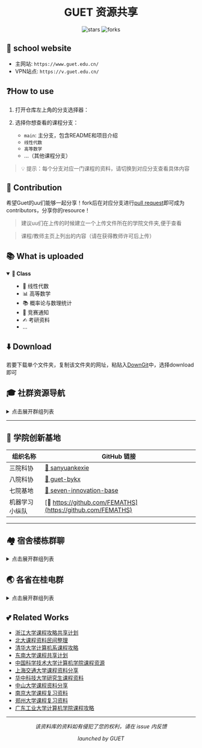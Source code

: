 <div align="center">
  <h1>GUET 资源共享</h1>
  <p>
    <img src="https://img.shields.io/github/stars/Kamio-Misuzu/GUET_Share?style=social" alt="stars">
    <img src="https://img.shields.io/github/forks/Kamio-Misuzu/GUET_Share?style=social" alt="forks">
  </p>
</div>

## 🏫 school website
- 主网站: `https://www.guet.edu.cn/` 
- VPN站点: `https://v.guet.edu.cn/` 

## ❓How to use
1. 打开仓库左上角的分支选择器：

2. 选择你想查看的课程分支：
   - `main`: 主分支，包含README和项目介绍
   - `线性代数`
   - `高等数学`
   - ...（其他课程分支）

> 💡 提示：每个分支对应一门课程的资料，请切换到对应分支查看具体内容

## 🤝 Contribution
希望Guet的uu们能够一起分享！fork后在对应分支进行[pull request](https://github.com/Kamio-Misuzu/GUET_Share/pulls)即可成为contributors，分享你的resource！

> 建议uu们在上传的时候建立一个上传文件所在的学院文件夹,便于查看

> 课程/教师主页上列出的内容（请在获得教师许可后上传）

## 📚 What is uploaded
<details open>
<summary><b>📗 Class </b></summary>
<div style="padding-left: 20px;">

- 📐 线性代数
- 📊 高等数学
- 📚 概率论与数理统计
- 📣 竞赛通知
- ✍︎ 考研资料
- ...
</div>
</details>

## ⬇️ Download
若要下载单个文件夹，复制该文件夹的网址，粘贴入[DownGit](https://minhaskamal.github.io/DownGit/#/home)中，选择download即可

## 🎓 社群资源导航

<details>
<summary>点击展开群组列表</summary>

| 群组名称                            | QQ 群号      |
|-----------------------------------|-------------|
|四创移动互联与智能计算基地 |495954838|
|桂电网络挑战赛| 647938390|
|数模参赛群 |653039316|
|桂电全日制本科招生咨询群-江西省 |798784699|
|青年志愿者协会 |809204033|
| 蓝桥杯报名群                      | 519359719   |
| 机器人中心                        | 536891135   |
| 数模参赛群                        | 653039316   |
| GUET校园圈                        | 482024244   | 
| GUET课程表                        | 538482182   | 
| 三院挑战杯交流群                   | 753799798   | 
| IBOCE硬件部招新群                 | 870944460   | 
| 桂电二手通群                      | 785902920   |
| 后街天逸影城影迷群                | 765978356   |
| 定向越野协会员群                  | 573918321   |
|桂电我的世界                      |895516605    |
| 桂电大数赛非专业组                | 142616968  |
</details>

---
## 🚀 学院创新基地
| 组织名称                 | GitHub 链接                                                                 |
|--------------------------|-----------------------------------------------------------------------------|
| 三院科协     | [🔗 sanyuankexie](https://github.com/sanyuankexie)                           |
| 八院科协 | [🔗 guet-bykx](https://github.com/guet-bykx)                                 |
| 七院基地   | [🔗 seven-innovation-base](https://github.com/seven-innovation-base)         |
| 机器学习小纵队 | [🔗 https://github.com/FEMATHS](https://github.com/FEMATHS) |

---

## 🏘 宿舍楼栋群聊

<details>
<summary>点击展开群组列表</summary>

| 群组名称                            | QQ 群号      |
|-----------------------------------|-------------|
|36栋宿舍楼 |946636787|

</details>

## 🌏 各省在桂电群

<details>
<summary>点击展开群组列表</summary>

| 群组名称                            | QQ 群号      |
|-----------------------------------|-------------|
|江西人在桂电 |124266077|

</details>


## 💕 Related Works

- [浙江大学课程攻略共享计划](https://github.com/QSCTech/zju-icicles)
- [北大课程资料民间整理](https://github.com/lib-pku/libpku)
- [清华大学计算机系课程攻略](https://github.com/PKUanonym/REKCARC-TSC-UHT)
- [东南大学课程共享计划](https://github.com/zjdx1998/seucourseshare)
- [中国科学技术大学计算机学院课程资源](https://github.com/USTC-Resource/USTC-Course)
- [上海交通大学课程资料分享](https://github.com/CoolPhilChen/SJTU-Courses/)
- [华中科技大学研究生课程资料](https://github.com/lyandut/HUST-Invictus/tree/master)
- [中山大学课程资料分享](https://github.com/sysuexam/SYSU-Exam)
- [南京大学课程复习资料](https://github.com/idealclover/NJU-Review-Materials)
- [郑州大学课程复习资料](https://github.com/CooperNiu/ZZU-Courses-Resource)
- [广东工业大学计算机学院课程攻略](https://github.com/brenner8023/gdut-course)



  
---
<div align="center">
  <i>该资料库的资料如有侵犯了您的权利，请在 issue 内反馈</i>
  
  <i>launched by GUET</i>
</div>
